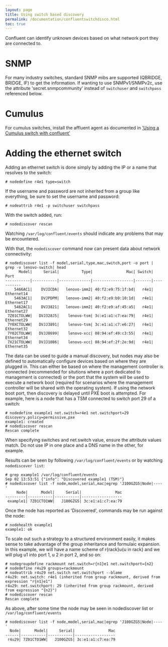 ```yaml
---
layout: page
title: Using switch based discovery
permalink: /documentation/confluentswitchdisco.html
toc: true
---
```


Confluent can identify unknown devices based on what network port they are connected to.

# SNMP
For many industry switches, standard SNMP mibs are supported (QBRIDGE, BRIDGE, IF) to get the information.  If wanting to use SNMPv1/SNMPv2c, use the
attribute 'secret.snmpcommunity' instead of `switchuser` and `switchpass` referenced below.

# Cumulus
For cumulus switches, install the affluent agent as documented in ['Using a Cumulus switch with confluent']({{site.baseurl}}/documentation/confluentcumulus.html)

# Adding the ethernet switch

Adding an ethernet switch is done simply by adding the IP or a name that resolves to the switch:

    # nodedefine r4e1 type=switch

If the username and password are not inherited from a group like everything, be sure to set the username and password:

    # nodeattrib r4e1 -p switchuser switchpass

With the switch added, run:

    # nodediscover rescan

Watching `/var/log/confluent/events` should indicate any problems that may be encountered.

With that, the `nodediscover` command now can present data about network connectivity:

    # nodediscover list -f model,serial,type,mac,switch,port -o port | grep -v lenovo-switch| head 
          Model|     Serial|          Type|               Mac| Switch|       Port
    -----------|-----------|--------------|------------------|-------|-----------
        5466AC1|    DVJICDA|   lenovo-imm2| 40:f2:e9:75:1f:bd|   r4e1| Ethernet14
        5463AC1|    DVJPDPM|   lenovo-imm2| 40:f2:e9:b9:10:1d|   r4e1| Ethernet17
        5462AC1|    DVJ3821|   lenovo-imm2| 40:f2:e9:af:45:a5|   r4e1| Ethernet27
     7Z01CTOLWW|   DVJ328J5|    lenovo-tsm| 3c:e1:a1:c7:ea:79|   r4e1| Ethernet29
     7Y0XCTOLWW|   DVJJ3891|    lenovo-tsm| 3c:e1:a1:c7:e6:27|   r4e1| Ethernet32
     7Y02CTOLWW|   DVJJ8699|    lenovo-xcc| 08:94:ef:49:c3:55|   r4e1| Ethernet34
     7X21CTOLWW|   DVJJ1086|    lenovo-xcc| 08:94:ef:2f:2e:9d|   r4e1| Ethernet35

The data can be used to guide a manual discovery, but nodes may also be defined to automatically configure devices based on
where they are plugged in. This can either be based on where the management controller is connected (recommended
for situtions where a port dedicated to management is connected) or the port that the system will be used
to execute a network boot (required for scenarios where the management controller will be shared with the
operating system). If using the network boot port, then discovery is delayed until PXE boot is attempted. For example,
here is a node that has a TSM connected to switch port 29 of a switch:

    # nodedefine example1 net.switch=r4e1 net.switchport=29 discovery.policy=permissive,pxe
    example1: created
    # nodediscover rescan
    Rescan complete

When specifying switches and net.switch value, ensure the attribute values match. Do not use IP
in one place and a DNS name in the other, for example.

Results can be seen by following `/var/log/confluent/events` or by watching `nodediscover list`:

    # grep example1 /var/log/confluent/events
    Sep 02 13:53:51 {"info": "Discovered example1 (TSM)"}
    # nodediscover list -f node,model,serial,mac|egrep 'J100GZG5|Node|----'
         Node|      Model|     Serial|               Mac
    ---------|-----------|-----------|------------------
     example1| 7Z01CTO1WW|   J100GZG5| 3c:e1:a1:c7:ea:79

Once the node has reported as 'Discovered', commands may be run against the node:

    # nodehealth example1
    example1: ok

To scale out such a strategy to a structured environment easily, it makes sense to take advantage of the group inheritance
and formulaic expansion.  In this example, we will have a name scheme of r{rack}u{u in rack} and we will plug u1 into port 1, u 2 in port 2, and so on:

    # nodegroupdefine rackmount net.switch=r{n1}e1 net.switchport={n2}
    # nodedefine r4u29 groups=rackmount
    # nodeattrib r4u29 net.switch net.switchport --blame
    r4u29: net.switch: r4e1 (inherited from group rackmount, derived from expression "r{n1}e1")
    r4u29: net.switchport: 29 (inherited from group rackmount, derived from expression "{n2}")
    # nodediscover rescan
    Rescan complete

As above, after some time the node may be seen in nodediscover list or `/var/log/confluent/events`

    # nodediscover list -f node,model,serial,mac|egrep 'J100GZG5|Node|----'
      Node|      Model|     Serial|               Mac
    ------|-----------|-----------|------------------
     r4u29| 7Z01CTO1WW|   J100GZG5| 3c:e1:a1:c7:ea:79



    
